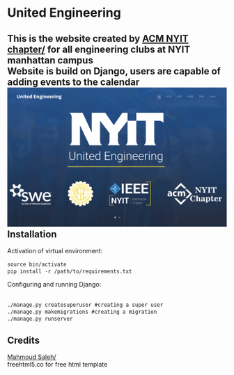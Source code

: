 # United Engineering
This is the website created by <a href="https://github.com/acmnyit">ACM NYIT chapter/</a> for all engineering clubs at NYIT manhattan campus <br/>
Website is build on Django, users are capable of adding events to the calendar <br/>
![alt tag](https://github.com/Denisolt/UE/blob/master/mainpage.png?raw=true)
Installation
-----------------------------------------
Activation of virtual environment:
```
source bin/activate
pip install -r /path/to/requirements.txt
```
Configuring and running Django:
```

./manage.py createsuperuser #creating a super user
./manage.py makemigrations #creating a migration
./manage.py runserver

```
Credits
-----------------------------------------
<a href="https://github.com/msdocs">Mahmoud Saleh/</a> <br/>
freehtml5.co for free html template
